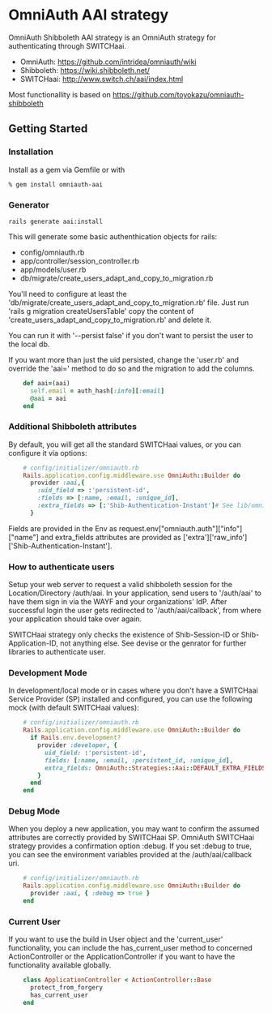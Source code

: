 # OmniAuth AAI strategy

OmniAuth Shibboleth AAI strategy is an OmniAuth strategy for authenticating through SWITCHaai.

- OmniAuth: https://github.com/intridea/omniauth/wiki
- Shibboleth: https://wiki.shibboleth.net/
- SWITCHaai: http://www.switch.ch/aai/index.html

Most functionallity is based on https://github.com/toyokazu/omniauth-shibboleth

## Getting Started

### Installation

Install as a gem via Gemfile or with

    % gem install omniauth-aai


### Generator

    rails generate aai:install

This will generate some basic authenthication objects for rails:

* config/omniauth.rb
* app/controller/session_controller.rb
* app/models/user.rb
* db/migrate/create_users_adapt_and_copy_to_migration.rb

You'll need to configure at least the 'db/migrate/create_users_adapt_and_copy_to_migration.rb' file. Just run 'rails g migration createUsersTable' copy the content of 'create_users_adapt_and_copy_to_migration.rb' and delete it.

You can run it with '--persist false' if you don't want to persist the user to the local db.

If you want more than just the uid persisted, change the 'user.rb' and override the 'aai=' method to do so and the migration to add the columns.

```ruby
    def aai=(aai)
      self.email = auth_hash[:info][:email]
      @aai = aai
    end
```

### Additional Shibboleth attributes

By default, you will get all the standard SWITCHaai values, or you can configure it via options:

```ruby
    # config/initializer/omniauth.rb
    Rails.application.config.middleware.use OmniAuth::Builder do
      provider :aai,{
        :uid_field => :'persistent-id',
        :fields => [:name, :email, :unique_id],
        :extra_fields => [:'Shib-Authentication-Instant']# See lib/omniauth/strategies/aai.rb for full list.
      }
```

Fields are provided in the Env as request.env["omniauth.auth"]["info"]["name"] and extra_fields attributes are provided as ['extra']['raw_info']['Shib-Authentication-Instant'].


### How to authenticate users

Setup your web server to request a valid shibboleth session for the Location/Directory /auth/aai. In your application, send users to '/auth/aai' to have them sign in via the WAYF and your organizations' IdP.  After successful login the user gets redirected to '/auth/aai/callback', from where your application should take over again.

SWITCHaai strategy only checks the existence of Shib-Session-ID or Shib-Application-ID, not anything else. See devise or the genrator for further libraries to authenticate user.


### Development Mode

In development/local mode or in cases where you don't have a SWITCHaai Service Provider (SP) installed and configured, you can use the following mock (with default SWITCHaai values):

```ruby
    # config/initializer/omniauth.rb
    Rails.application.config.middleware.use OmniAuth::Builder do
      if Rails.env.development?
        provider :developer, {
          uid_field: :'persistent-id',
          fields: [:name, :email, :persistent_id, :unique_id],
          extra_fields: OmniAuth::Strategies::Aai::DEFAULT_EXTRA_FIELDS
        }
      end
    end
````

### Debug Mode

When you deploy a new application, you may want to confirm the assumed attributes are correctly provided by SWITCHaai SP. OmniAuth SWITCHaai strategy provides a confirmation option :debug. If you set :debug to true, you can see the environment variables provided at the /auth/aai/callback uri.

```ruby
    # config/initializer/omniauth.rb
    Rails.application.config.middleware.use OmniAuth::Builder do
      provider :aai, { :debug => true }
    end
```

### Current User

If you want to use the build in User object and the 'current_user' functionality, you can include the has_current_user method to concerned ActionController or the ApplicationController if you want to have the functionality available globally.

```ruby
    class ApplicationController < ActionController::Base
      protect_from_forgery
      has_current_user
    end
```
